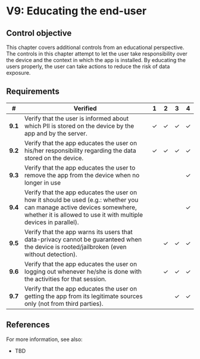 # V9: Educating the end-user

## Control objective

This chapter covers additional controls from an educational perspective. The controls in this chapter attempt to let the user take responsibility over the device and the context in which the app is installed. By educating the users properly, the user can take actions to reduce the risk of data exposure.


## Requirements

| # | Verified | 1 | 2 | 3 | 4 |
| --- | --- | --- | --- | --- | --- |
| **9.1** | Verify that the user is informed about which PII is stored on the device by the app and by the server. | ✓ | ✓ | ✓ | ✓ |
| **9.2** | Verify that the app educates the user on his/her responsibility regarding the data stored on the device. | ✓ | ✓ | ✓ | ✓ |
| **9.3** | Verify that the app educates the user to remove the app from the device when no longer in use |  |  |  | ✓ |
| **9.4** | Verify that the app educates the user on how it should be used (e.g.: whether you can manage active devices somewhere, whether it is allowed to use it with multiple devices in parallel).|  |  |  | ✓ |
| **9.5** | Verify that the app warns its users that data-privacy cannot be guaranteed when the device is rooted/jailbroken (even without detection).|  | ✓ | ✓ | ✓ |
| **9.6** | Verify that the app educates the user on logging out whenever he/she is done with the activities for that session. |  | ✓ | ✓ | ✓ |
| **9.7** | Verify that the app educates the user on getting the app from its legitimate sources only (not from third parties).|  |  | ✓ | ✓ |
## References

For more information, see also:

- TBD
